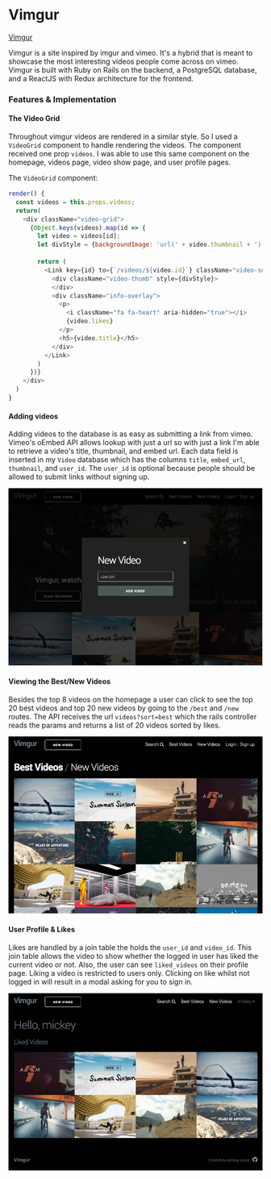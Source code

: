 [homepage]: docs/images/homepage.png "Homepage"
[best_videos]: docs/images/best_videos.png "Best Videos"
[new_link]: docs/images/new_link.png "New Link"
[user_profile]: docs/images/user_profile.png "User Profile"

# Vimgur

[Vimgur]("https://vimgur.herokuapp.com")

Vimgur is a site inspired by imgur and vimeo. It's a hybrid that is meant to showcase the most interesting videos people come across on vimeo. Vimgur is built with Ruby on Rails on the backend, a PostgreSQL database, and a ReactJS with Redux architecture for the frontend. 

### Features & Implementation

#### The Video Grid

Throughout vimgur videos are rendered in a similar style. So I used a `VideoGrid` component to handle rendering the videos. The component received one prop `videos`. I was able to use this same component on the homepage, videos page, video show page, and user profile pages.

The `VideoGrid` component:

```javascript
render() {
  const videos = this.props.videos;
  return(
    <div className="video-grid">
      {Object.keys(videos).map(id => {
        let video = videos[id];
        let divStyle = {backgroundImage: 'url(' + video.thumbnail + ')'}

        return (
          <Link key={id} to={`/videos/${video.id}`} className="video-square">
            <div className="video-thumb" style={divStyle}>
            </div>
            <div className="info-overlay">
              <p>
                <i className="fa fa-heart" aria-hidden="true"></i>
                {video.likes}
              </p>
              <h5>{video.title}</h5>
            </div>
          </Link>
        )
      })}
    </div>
  )
}
```

#### Adding videos

Adding videos to the database is as easy as submitting a link from vimeo. Vimeo's oEmbed API allows lookup with just a url so with just a link I'm able to retrieve a video's title, thumbnail, and embed url. Each data field is inserted in my `Video` database which has the columns `title`, `embed_url`, `thumbnail`, and `user_id`. The `user_id` is optional because people should be allowed to submit links without signing up.

![alt text][new_link]

#### Viewing the Best/New Videos

Besides the top 8 videos on the homepage a user can click to see the top 20 best videos and top 20 new videos by going to the `/best` and `/new` routes. The API receives the url `videos?sort=best` which the rails controller reads the params and returns a list of 20 videos sorted by likes.

![alt text][best_videos]

#### User Profile & Likes

Likes are handled by a join table the holds the `user_id` and `video_id`. This join table allows the video to show whether the logged in user has liked the current video or not. Also, the user can see `liked_videos` on their profile page. Liking a video is restricted to users only. Clicking on like whilst not logged in will result in a modal asking for you to sign in.

![alt text][user_profile]
